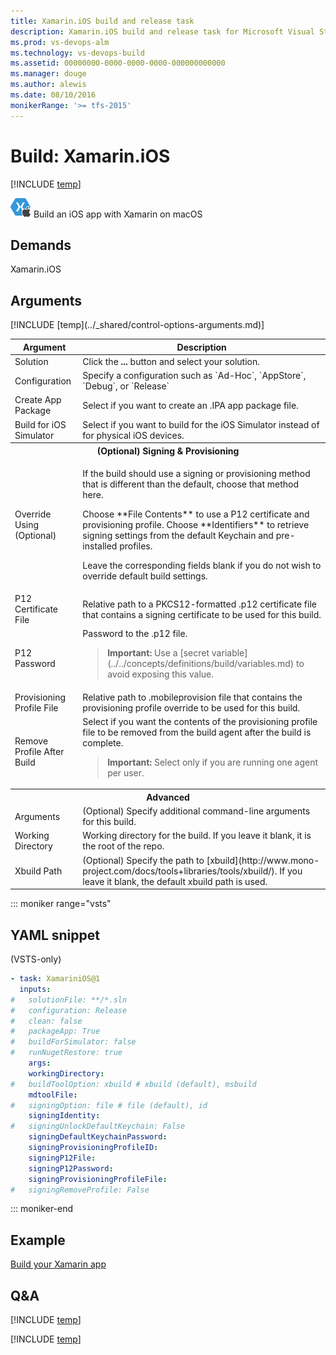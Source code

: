 ```yaml
---
title: Xamarin.iOS build and release task
description: Xamarin.iOS build and release task for Microsoft Visual Studio Team Services (VSTS) and Microsoft Team Foundation Server (TFS)
ms.prod: vs-devops-alm
ms.technology: vs-devops-build
ms.assetid: 00000000-0000-0000-0000-000000000000
ms.manager: douge
ms.author: alewis
ms.date: 08/10/2016
monikerRange: '>= tfs-2015'
---
```



# Build: Xamarin.iOS

[!INCLUDE [temp](../../_shared/version-tfs-2015-rtm.md)]

![](_img/xamarin-ios.png) Build an iOS app with Xamarin on macOS


## Demands

Xamarin.iOS


## Arguments

<table>
<thead>
<tr>
<th>Argument</th>
<th>Description</th>
</tr>
</thead>
<tr>
<td>Solution</td>
<td>
Click the <strong>...</strong> button and select your solution.
</td>
</tr>
<tr>
<td>Configuration</td>
<td>
Specify a configuration such as `Ad-Hoc`, `AppStore`, `Debug`, or `Release`
</td>
</tr>
<tr>
<td>Create App Package</td>
<td>
Select if you want to create an .IPA app package file.
</td>
</tr>
<tr>
<td>Build for iOS Simulator</td>
<td>
Select if you want to build for the iOS Simulator instead of for physical iOS devices.
</td>
</tr>
<tr>
<th style="text-align: center" colspan="2">(Optional) Signing &amp; Provisioning</th>
</tr>
<tr>
<td>Override Using (Optional)</td>
<td>
<p>If the build should use a signing or provisioning method that is different than the default, choose that method here.</p>
<p>Choose **File Contents** to use a P12 certificate and provisioning profile.
Choose **Identifiers** to retrieve signing settings from the default Keychain and pre-installed profiles.</p>
<p>Leave the corresponding fields blank if you do not wish to override default build settings.</p>
</td>
</tr>
<tr>
<td>P12 Certificate File</td>
<td>
Relative path to a PKCS12-formatted .p12 certificate file that contains a signing certificate to be used for this build.
</td>
</tr>
<tr>
<td>P12 Password</td>
<td>
Password to the .p12 file.
<blockquote><strong>Important: </strong> Use a [secret variable](../../concepts/definitions/build/variables.md) to avoid exposing this value.</blockquote>
</td>
</tr>
<tr>
<td>Provisioning Profile File</td>
<td>
Relative path to .mobileprovision file that contains the provisioning profile override to be used for this build.
</td>
</tr>
<tr>
<td>Remove Profile After Build</td>
<td>
Select if you want the contents of the provisioning profile file to be removed from the build agent after the build is complete.
<blockquote><strong>Important: </strong> Select only if you are running one agent per user.</blockquote>
</td>
</tr>
<tr>
<th style="text-align: center" colspan="2">Advanced</th>
</tr>
<tr>
<td>Arguments</td>
<td>
(Optional) Specify additional command-line arguments for this build.
</td>
</tr>
<tr>
<td>Working Directory</td>
<td>
Working directory for the build. If you leave it blank, it is the root of the repo.
</td>
</tr>
<tr>
<td>Xbuild Path</td>
<td>
(Optional) Specify the path to [xbuild](http://www.mono-project.com/docs/tools+libraries/tools/xbuild/). If you leave it blank, the default xbuild path is used.
</td>
</tr>
[!INCLUDE [temp](../_shared/control-options-arguments.md)]
</table>

::: moniker range="vsts"

## YAML snippet

(VSTS-only)

```YAML
- task: XamariniOS@1
  inputs:
#   solutionFile: **/*.sln
#   configuration: Release
#   clean: false
#   packageApp: True
#   buildForSimulator: false
#   runNugetRestore: true
    args:
    workingDirectory:
#   buildToolOption: xbuild # xbuild (default), msbuild
    mdtoolFile:
#   signingOption: file # file (default), id
    signingIdentity:
#   signingUnlockDefaultKeychain: False
    signingDefaultKeychainPassword:
    signingProvisioningProfileID:
    signingP12File:
    signingP12Password:
    signingProvisioningProfileFile:
#   signingRemoveProfile: False
```

::: moniker-end

## Example 

[Build your Xamarin app](../../apps/mobile/xamarin.md)


## Q&A
<!-- BEGINSECTION class="md-qanda" -->

[!INCLUDE [temp](../../_shared/qa-agents.md)]

[!INCLUDE [temp](../../_shared/qa-versions.md)]

<!-- ENDSECTION -->
